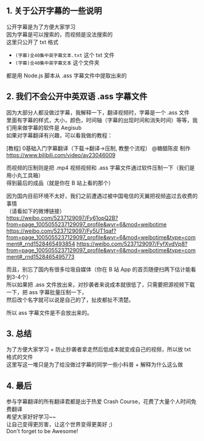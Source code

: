 ## 1. 关于公开字幕的一些说明
公开字幕是为了方便大家学习   
因为字幕是可以搜索的，而视频是没法搜索的   
这里只公开了 txt 格式    

* `(字幕)全40集中英字幕文本.txt`  这个 txt 文件
* `(字幕)全40集中英字幕文本` 这个文件夹     

都是用 Node.js 脚本从 .ass 字幕文件中提取出来的    

## 2. 我们不会公开中英双语 .ass 字幕文件   

因为大部分人都没做过字幕，我解释一下，翻译视频时，字幕是一个 .ass 文件   
里面有字幕的样式，大小，颜色，时间轴（字幕的出现时间和消失时间）等等，我们用来做字幕的软件是 Aegisub    
如果对字幕翻译有兴趣，可以看我做的教程：   

[教程] 0基础入门字幕翻译（下载->翻译->压制, 教整个流程） @糖醋陈皮 制作   
https://www.bilibili.com/video/av23046009     


而视频的压制则是把 .mp4 视频视频和 .ass 字幕文件通过软件压制一下（我们是用小丸工具箱）   
得到最后的成品（就是你在 B 站上看的那个）         

因为国内目前环境不太好，我们之前遭遇过被中国电信的天翼把视频盗过去收费的事情        
（请看如下的微博链接）     
https://weibo.com/5237129097/Fy61opQ2B?from=page_1005055237129097_profile&wvr=6&mod=weibotime
https://weibo.com/5237129097/Fy5UT1qaf?from=page_1005055237129097_profile&wvr=6&mod=weibotime&type=comment#_rnd1528465493854
https://weibo.com/5237129097/FyfXvdVp8?from=page_1005055237129097_profile&wvr=6&mod=weibotime&type=comment#_rnd1528465495773

而且，别忘了国内有很多垃圾自媒体（你在 B 站 App 的首页随便扫两下估计能看到3-4个）     
所以如果把 .ass 文件放出来，对抄袭者来说成本就很低了，只需要把源视频下载一下，把 ass 字幕批量压制一下，   
然后改个名字就可以说是自己的了，扯皮都扯不清楚。    

所以 ass 字幕文件是不会放出来的。     

## 3. 总结
为了方便大家学习 + 防止抄袭者拿走然后低成本就变成自己的视频，所以放 txt 格式的文件     
这里写这一堆只是为了给没做过字幕的同学一些小科普 + 解释为什么这么做      

## 4. 最后
参与字幕翻译的所有翻译君都是出于热爱 Crash Course，花费了大量个人时间免费翻译           
希望大家好好学习~~    
让自己变得更厉害，让这个世界变得更美好 ;)       
Don't forget to be Awesome!    
